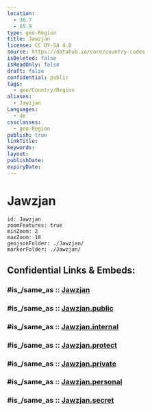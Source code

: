 ```yaml
---
location:
  - 36.7
  - 65.9
type: geo-Region
title: Jawzjan
license: CC BY-SA 4.0
source: https://datahub.io/core/country-codes
isDeleted: false
isReadOnly: false
draft: false
confidential: public
tags:
  - geo/Country/Region
aliases:
  - Jawzjan
Languages:
  - de
cssclasses:
  - geo-Region
publish: true
linkTitle:
keywords:
layout:
publishDate:
expiryDate:
---
```


# Jawzjan

```leaflet
id: Jawzjan
zoomFeatures: true 
minZoom: 2 
maxZoom: 18
geojsonFolder: ./Jawzjan/
markerFolder: ./Jawzjan/
```


## Confidential Links & Embeds: 

### #is_/same_as :: [Jawzjan](/_Standards/Earth/Continent/Asia/Asia~Central/Afghanistan/provinces~Afghanistan/Jawzjan.md) 

### #is_/same_as :: [Jawzjan.public](/_public/Earth/Continent/Asia/Asia~Central/Afghanistan/provinces~Afghanistan/Jawzjan.public.md) 

### #is_/same_as :: [Jawzjan.internal](/_internal/Earth/Continent/Asia/Asia~Central/Afghanistan/provinces~Afghanistan/Jawzjan.internal.md) 

### #is_/same_as :: [Jawzjan.protect](/_protect/Earth/Continent/Asia/Asia~Central/Afghanistan/provinces~Afghanistan/Jawzjan.protect.md) 

### #is_/same_as :: [Jawzjan.private](/_private/Earth/Continent/Asia/Asia~Central/Afghanistan/provinces~Afghanistan/Jawzjan.private.md) 

### #is_/same_as :: [Jawzjan.personal](/_personal/Earth/Continent/Asia/Asia~Central/Afghanistan/provinces~Afghanistan/Jawzjan.personal.md) 

### #is_/same_as :: [Jawzjan.secret](/_secret/Earth/Continent/Asia/Asia~Central/Afghanistan/provinces~Afghanistan/Jawzjan.secret.md)

